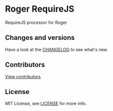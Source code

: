 # Roger RequireJS

RequireJS processor for Roger

## Changes and versions

Have a look at the [CHANGELOG](CHANGELOG.md) to see what's new.

## Contributors

[View contributors](https://github.com/digitpaint/roger_requirejs/graphs/contributors)

## License

MIT License, see [LICENSE](LICENSE) for more info.